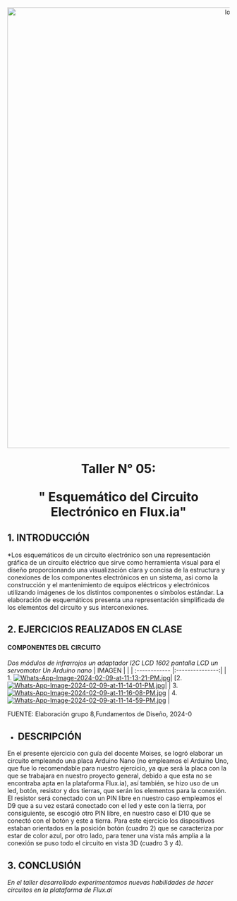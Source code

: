 
  <p align="center" style="margin-top: 50px; margin-bottom: 50px; font-family: Arial, sans-serif;">
  <p align="center">
    <img src="https://i.postimg.cc/pXjm2knB/Grupo-08.jpg)](https://postimg.cc/ZCTbH8H9)" width="1000" alt="logo">
  </p>  
 
   </p>  
  <h1 align="center" style="margin-top: 30px; margin-bottom: 0px;">Taller N° 05:</h1>
</p>
 </p>  
  <h1 align="center" style="margin-top: 30px; margin-bottom: 0px;">"  Esquemático del Circuito Electrónico en Flux.ia"</h1>
</p>
 



## 1. INTRODUCCIÓN
*Los esquemáticos de un circuito electrónico son una representación gráfica  de un circuito eléctrico que sirve como herramienta visual para el diseño proporcionando una visualización clara y concisa de la estructura y conexiones de los componentes electrónicos en un sistema, asi como la construcción y el mantenimiento de equipos eléctricos y electrónicos utilizando imágenes de los distintos componentes o símbolos estándar. La elaboración de esquemáticos presenta una representación simplificada de los elementos del circuito y sus interconexiones.

## 2. EJERCICIOS REALIZADOS EN CLASE 

#### COMPONENTES DEL CIRCUITO 
*Dos módulos de infrarrojos*
*un adaptador I2C*
*LCD 1602 pantalla LCD*
*un servomotor*
*Un Arduino nano*
| IMAGEN |   | 
| :------------ |:---------------:| 
| 1. [![Whats-App-Image-2024-02-09-at-11-13-21-PM.jpg](https://i.postimg.cc/fbBj1qP1/Whats-App-Image-2024-02-09-at-11-13-21-PM.jpg)](https://postimg.cc/VS0CCgmF)| [2. [![Whats-App-Image-2024-02-09-at-11-14-01-PM.jpg](https://i.postimg.cc/QdDz3P6M/Whats-App-Image-2024-02-09-at-11-14-01-PM.jpg)](https://postimg.cc/Wh98m9cR)|
| 3. [![Whats-App-Image-2024-02-09-at-11-16-08-PM.jpg](https://i.postimg.cc/Ls60qPFK/Whats-App-Image-2024-02-09-at-11-16-08-PM.jpg)](https://postimg.cc/3kVZVdwn) | 4.[![Whats-App-Image-2024-02-09-at-11-14-59-PM.jpg](https://i.postimg.cc/cHv9hNJF/Whats-App-Image-2024-02-09-at-11-14-59-PM.jpg)](https://postimg.cc/N9wkGSmX) |


FUENTE: Elaboración grupo 8,Fundamentos de Diseño, 2024-0

* ## DESCRIPCIÓN
En el presente ejercicio con guía del docente Moises, se logró elaborar un circuito empleando una placa Arduino Nano (no empleamos el Arduino Uno, que fue lo recomendable para nuestro ejercicio, ya que será la placa con la que se trabajara en nuestro proyecto general, debido a que esta no se encontraba apta en la plataforma Flux.ia), así también, se hizo uso de un led, botón, resistor y dos tierras, que serán los elementos para la conexión. El resistor será conectado con un PIN libre en nuestro caso empleamos el D9 que a su vez estará conectado con el led y este con la tierra, por consiguiente, se escogió otro PIN libre, en nuestro caso el D10 que se conectó con el botón y este a tierra. Para este ejercicio los dispositivos estaban orientados en la posición botón (cuadro 2) que se caracteriza por estar de color azul, por otro lado, para tener una vista más amplia a la conexión se puso todo el circuito en vista 3D (cuadro 3 y 4).


## 3. CONCLUSIÓN 
*En el taller desarrollado experimentamos nuevas habilidades de hacer circuitos en la plataforma de Flux.ai*
